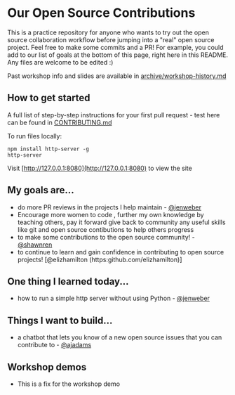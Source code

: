 # Our Open Source Contributions

This is a practice repository for anyone who wants to try out the open source
collaboration workflow before jumping into a "real" open source project. Feel free
to make some commits and a PR! For example, you could add to our list of
goals at the bottom of this page, right here in this README. Any files
are welcome to be edited :)

Past workshop info and slides are available in [archive/workshop-history.md](archive/workshop-history.md)

## How to get started

A full list of step-by-step instructions for your first pull request - test here
can be found in [CONTRIBUTING.md](CONTRIBUTING.md)

To run files locally:

```
npm install http-server -g
http-server
```

Visit [http://127.0.0.1:8080](http://127.0.0.1:8080) to view the site

## My goals are...

- do more PR reviews in the projects I help maintain - [@jenweber](https://github.com/jenweber)
- Encourage more women to code , further my own knowledge by teaching others, pay it forward give back to community any useful skills like git and open source contibutions to help others progress
- to make some contributions to the open source community! - [@shawnren](https://github.com/shawnren)
- to continue to learn and gain confidence in contributing to open source projects! [@elizhamilton (https:github.com/elizhamilton)]

## One thing I learned today...

- how to run a simple http server without using Python - [@jenweber](https://github.com/jenweber)

## Things I want to build...

- a chatbot that lets you know of a new open source issues that you can contribute to - [@ajadams](https://github.com/ajadams)

## Workshop demos
- This is a fix for the workshop demo
